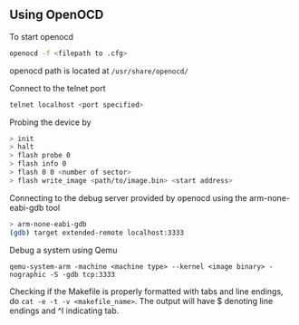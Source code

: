## Using OpenOCD
To start openocd
```bash
openocd -f <filepath to .cfg>
```
openocd path is located at  `/usr/share/openocd/`


Connect to the telnet port
```bash
telnet localhost <port specified>
```

Probing the device by
```bash
> init
> halt
> flash probe 0
> flash info 0
> flash 0 0 <number of sector>
> flash write_image <path/to/image.bin> <start address>
```
Connecting to the debug server provided by openocd using the arm-none-eabi-gdb tool
```bash
> arm-none-eabi-gdb
(gdb) target extended-remote localhost:3333
```
Debug a system using Qemu
```
qemu-system-arm -machine <machine type> --kernel <image binary> -nographic -S -gdb tcp:3333
```

Checking if the Makefile is properly formatted with tabs and line endings, do `cat -e -t -v <makefile_name>`. The output will have $ denoting line endings and ^I indicating tab.
